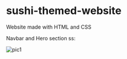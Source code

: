 # sushi-themed-website
Website made with HTML and CSS

Navbar and Hero section ss:

![pic1](https://github.com/user-attachments/assets/cad7194d-d311-4385-8d53-b7f14857938b)
